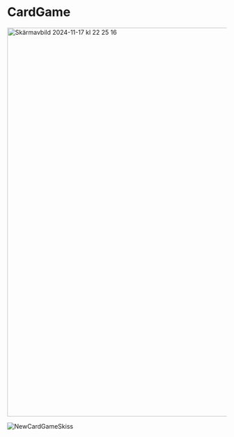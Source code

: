 # CardGame

<img width="894" alt="Skärmavbild 2024-11-17 kl  22 25 16" src="https://github.com/user-attachments/assets/69fbb747-3bd1-4acd-bb64-64cec37b043f">


![NewCardGameSkiss](https://github.com/user-attachments/assets/50f0f4cd-0190-47bd-a0d6-209e578708e3)
